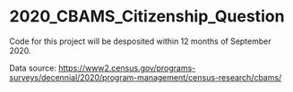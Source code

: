 # 2020_CBAMS_Citizenship_Question

Code for this project will be desposited within 12 months of September 2020. 

Data source: https://www2.census.gov/programs-surveys/decennial/2020/program-management/census-research/cbams/


